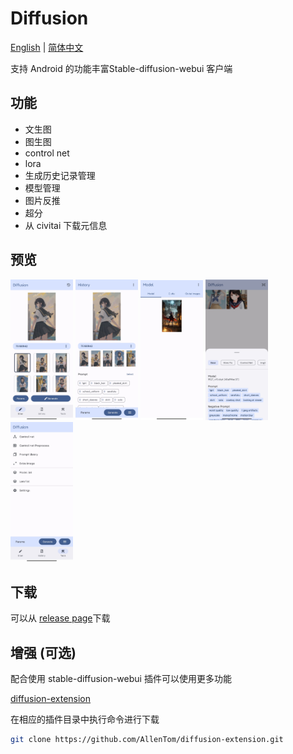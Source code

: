 # Diffusion
[English](README.md) | [简体中文](#)

支持 Android 的功能丰富Stable-diffusion-webui 客户端

## 功能
- 文生图
- 图生图
- control net
- lora
- 生成历史记录管理
- 模型管理
- 图片反推
- 超分
- 从 civitai 下载元信息
## 预览
<p float="left">
  <img src="./assets/preview_draw.jpg" width="100" />
  <img src="./assets/preview_history.jpg" width="100" /> 
  <img src="./assets/preview_model.jpg" width="100" /> 
  <img src="./assets/preview_params.jpg" width="100" /> 
  <img src="./assets/preview_tools.jpg" width="100" /> 
</p>

## 下载
可以从 [release page](https://github.com/AllenTom/diffusion-client/releases)下载

## 增强 (可选)
配合使用 stable-diffusion-webui 插件可以使用更多功能

[diffusion-extension](https://github.com/AllenTom/diffusion-extension.git)

在相应的插件目录中执行命令进行下载

```bash
git clone https://github.com/AllenTom/diffusion-extension.git
```
